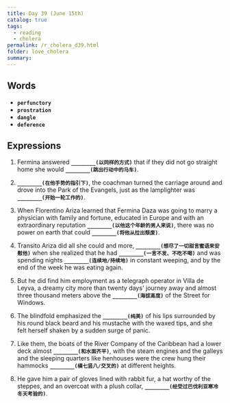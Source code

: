 ```yaml
---
title: Day 39 (June 15th)
catalog: true
tags: 
  - reading
  - cholera
permalink: /r_cholera_d39.html
folder: love_cholera
summary: 
---
```


## Words

-   <b data-toggle="tooltip" data-original-title="{{site.data.glossary.perfunctory}}">`perfunctory`</b>
-   <b data-toggle="tooltip" data-original-title="{{site.data.glossary.prostration}}">`prostration`</b>
-   <b data-toggle="tooltip" data-original-title="{{site.data.glossary.dangle}}">`dangle`</b>
-   <b data-toggle="tooltip" data-original-title="{{site.data.glossary.deference}}">`deference`</b>


## Expressions

1.  Fermina answered <b data-toggle="tooltip" data-original-title="{{site.data.answers.39_a}}">`________(以同样的方式)`</b> that if they did not go straight home she would <b data-toggle="tooltip" data-original-title="{{site.data.answers.39_a2}}">`________(跳出行动中的马车)`</b>.

2.  <b data-toggle="tooltip" data-original-title="{{site.data.answers.39_b}}">`________(在他手势的指引下)`</b>, the coachman turned the carriage around and drove into the Park of the Evangels, just as the lamplighter was <b data-toggle="tooltip" data-original-title="{{site.data.answers.39_b2}}">`________(开始一轮工作的)`</b>.

3.  When Florentino Ariza learned that Fermina Daza was going to marry a physician with family and fortune, educated in Europe and with an extraordinary reputation <b data-toggle="tooltip" data-original-title="{{site.data.answers.39_c}}">`________(以他这个年龄的男人来说)`</b>, there was no power on earth that could <b data-toggle="tooltip" data-original-title="{{site.data.answers.39_c2}}">`________(将他从拉出颓废)`</b>.

4.  Transito Ariza did all she could and more, <b data-toggle="tooltip" data-original-title="{{site.data.answers.39_d}}">`________(想尽了一切甜言蜜语来安慰他)`</b> when she realized that he had <b data-toggle="tooltip" data-original-title="{{site.data.answers.39_d2}}">`________(一言不发、不吃不喝)`</b> and was spending nights <b data-toggle="tooltip" data-original-title="{{site.data.answers.39_d3}}">`________(连续地/持续地)`</b> in constant weeping, and by the end of the week he was eating again.

5.  But he did find him employment as a telegraph operator in Villa de Leyva, a dreamy city more than twenty days' journey away and almost three thousand meters above the <b data-toggle="tooltip" data-original-title="{{site.data.answers.39_e}}">`________(海拔高度)`</b> of the Street for Windows.

6.  The blindfold emphasized the <b data-toggle="tooltip" data-original-title="{{site.data.answers.39_f}}">`________(纯美)`</b> of his lips surrounded by his round black beard and his mustache with the waxed tips, and she felt herself shaken by a sudden surge of panic.

7.  Like them, the boats of the River Company of the Caribbean had a lower deck almost <b data-toggle="tooltip" data-original-title="{{site.data.answers.39_h}}">`________(和水面齐平)`</b>, with the steam engines and the galleys and the sleeping quarters like henhouses were the crew hung their hammocks <b data-toggle="tooltip" data-original-title="{{site.data.answers.39_h2}}">`________(横七竖八/交叉的)`</b> at different heights.

8.  He gave him a pair of gloves lined with rabbit fur, a hat worthy of the steppes, and an overcoat with a plush collar, <b data-toggle="tooltip" data-original-title="{{site.data.answers.39_g}}">`________(经受过巴伐利亚寒冷冬天考验的)`</b>.
